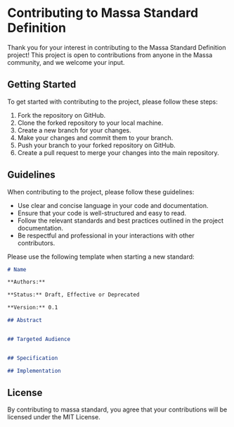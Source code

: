 # Contributing to Massa Standard Definition

Thank you for your interest in contributing to the Massa Standard Definition project!
This project is open to contributions from anyone in the Massa community, and we welcome your input.

## Getting Started

To get started with contributing to the project, please follow these steps:

1. Fork the repository on GitHub.
2. Clone the forked repository to your local machine.
3. Create a new branch for your changes.
4. Make your changes and commit them to your branch.
5. Push your branch to your forked repository on GitHub.
6. Create a pull request to merge your changes into the main repository.

## Guidelines

When contributing to the project, please follow these guidelines:

- Use clear and concise language in your code and documentation.
- Ensure that your code is well-structured and easy to read.
- Follow the relevant standards and best practices outlined in the project documentation.
- Be respectful and professional in your interactions with other contributors.

Please use the following template when starting a new standard:

```markdown
# Name

**Authors:** 

**Status:** Draft, Effective or Deprecated

**Version:** 0.1

## Abstract


## Targeted Audience


## Specification

## Implementation

```

## License
By contributing to massa standard, you agree that your contributions will be licensed under the MIT License.